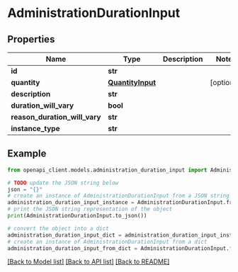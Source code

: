 # AdministrationDurationInput


## Properties

Name | Type | Description | Notes
------------ | ------------- | ------------- | -------------
**id** | **str** |  | 
**quantity** | [**QuantityInput**](QuantityInput.md) |  | [optional] 
**description** | **str** |  | 
**duration_will_vary** | **bool** |  | 
**reason_duration_will_vary** | **str** |  | 
**instance_type** | **str** |  | 

## Example

```python
from openapi_client.models.administration_duration_input import AdministrationDurationInput

# TODO update the JSON string below
json = "{}"
# create an instance of AdministrationDurationInput from a JSON string
administration_duration_input_instance = AdministrationDurationInput.from_json(json)
# print the JSON string representation of the object
print(AdministrationDurationInput.to_json())

# convert the object into a dict
administration_duration_input_dict = administration_duration_input_instance.to_dict()
# create an instance of AdministrationDurationInput from a dict
administration_duration_input_from_dict = AdministrationDurationInput.from_dict(administration_duration_input_dict)
```
[[Back to Model list]](../README.md#documentation-for-models) [[Back to API list]](../README.md#documentation-for-api-endpoints) [[Back to README]](../README.md)


